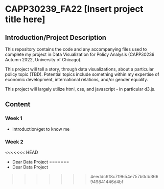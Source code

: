 # CAPP30239_FA22 [Insert project title here]

## Introduction/Project Description
This repository contains the code and any accompanying files used to complete my project in Data Visualization for Policy Analysis (CAPP30239 Autumn 2022, University of Chicago).

This project will tell a story, through data visualizations, about a particular policy topic (TBD). 
Potential topics include something within my expertise of economic development, international relations, and/or gender equality.

This project will largely utilize html, css, and javascript - in particular d3.js.

## Content

### Week 1
- Introduction/get to know me

### Week 2 
<<<<<<< HEAD
- Dear Data Project
=======
- Dear Data Project
>>>>>>> 4eeddc9f8c719654e757b0db366949841446d4bf
